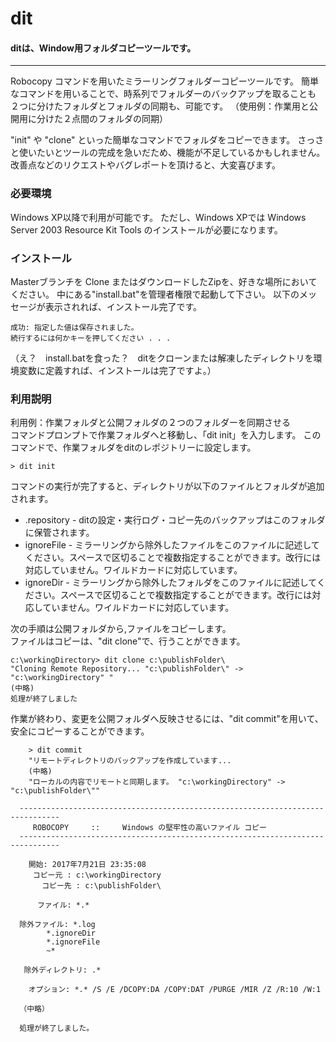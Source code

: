 # dit
####  ditは、Window用フォルダコピーツールです。
***
Robocopy コマンドを用いたミラーリングフォルダーコピーツールです。
簡単なコマンドを用いることで、時系列でフォルダーのバックアップを取ることも
２つに分けたフォルダとフォルダの同期も、可能です。
（使用例：作業用と公開用に分けた２点間のフォルダの同期）

"init" や "clone" といった簡単なコマンドでフォルダをコピーできます。
さっさと使いたいとツールの完成を急いだため、機能が不足しているかもしれません。
改善点などのリクエストやバグレポートを頂けると、大変喜びます。

### 必要環境
Windows XP以降で利用が可能です。
ただし、Windows XPでは Windows Server 2003 Resource Kit Tools のインストールが必要になります。

### インストール
Masterブランチを Clone またはダウンロードしたZipを、好きな場所においてください。
中にある"install.bat"を管理者権限で起動して下さい。
以下のメッセージが表示されれば、インストール完了です。
```
成功: 指定した値は保存されました。
続行するには何かキーを押してください . . .
```
（え？　install.batを食った？　ditをクローンまたは解凍したディレクトリを環境変数に定義すれば、インストールは完了ですよ。）

### 利用説明
利用例：作業フォルダと公開フォルダの２つのフォルダーを同期させる  
コマンドプロンプトで作業フォルダへと移動し、「dit init」を入力します。
このコマンドで、作業フォルダをditのレポジトリーに設定します。


    > dit init

コマンドの実行が完了すると、ディレクトリが以下のファイルとフォルダが追加されます。
* .repository - ditの設定・実行ログ・コピー先のバックアップはこのフォルダに保管されます。
* ignoreFile - ミラーリングから除外したファイルをこのファイルに記述してください。スペースで区切ることで複数指定することができます。改行には対応していません。ワイルドカードに対応しています。
* ignoreDir  - ミラーリングから除外したフォルダをこのファイルに記述してください。スペースで区切ることで複数指定することができます。改行には対応していません。ワイルドカードに対応しています。

次の手順は公開フォルダから,ファイルをコピーします。  
ファイルはコピーは、"dit clone"で、行うことができます。

    c:\workingDirectory> dit clone c:\publishFolder\
    "Cloning Remote Repository... "c:\publishFolder\" -> "c:\workingDirectory" "
    (中略)
    処理が終了しました


作業が終わり、変更を公開フォルダへ反映させるには、"dit commit"を用いて、安全にコピーすることができます。
````
    > dit commit
    "リモートディレクトリのバックアップを作成しています...
    (中略)
    "ローカルの内容でリモートと同期します。 "c:\workingDirectory" -> "c:\publishFolder\""

  -------------------------------------------------------------------------------
     ROBOCOPY     ::     Windows の堅牢性の高いファイル コピー                              
  -------------------------------------------------------------------------------

    開始: 2017年7月21日 23:35:08
     コピー元 : c:\workingDirectory
       コピー先 : c:\publishFolder\

      ファイル: *.*

  除外ファイル: *.log
  	    *.ignoreDir
  	    *.ignoreFile
  	    ~*

   除外ディレクトリ: .*

    オプション: *.* /S /E /DCOPY:DA /COPY:DAT /PURGE /MIR /Z /R:10 /W:1

  （中略）

  処理が終了しました。
````

